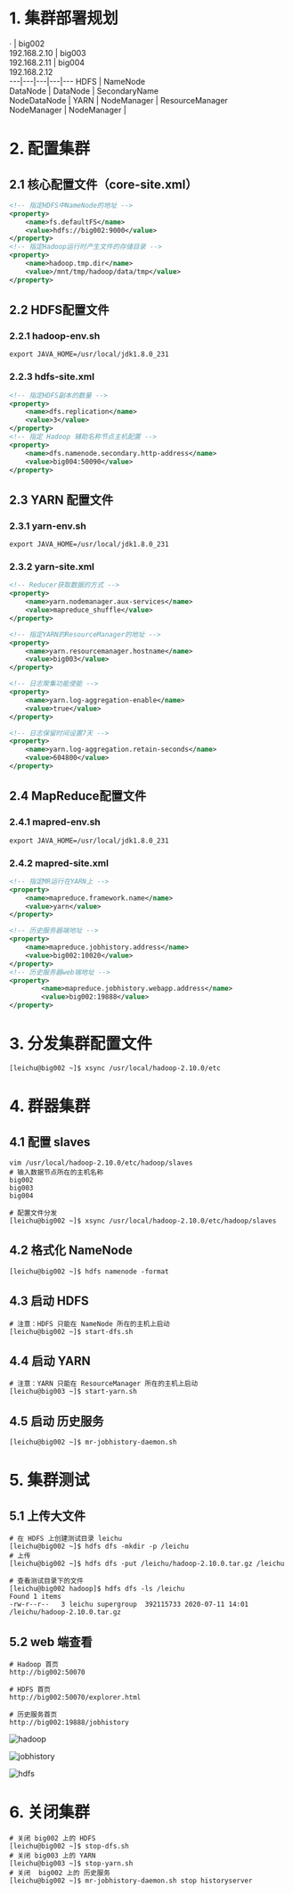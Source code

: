 # 1. 集群部署规划

 ·    |  big002<br>192.168.2.10    |  big003<br>192.168.2.11  |   big004<br>192.168.2.12   
---|---|---|---|---
HDFS   |   NameNode<br>DataNode |   DataNode | SecondaryName<br>NodeDataNode  |
YARN   |   NodeManager |   ResourceManager<br>NodeManager | NodeManager  |


# 2. 配置集群
## 2.1 核心配置文件（core-site.xml）
```xml
<!-- 指定HDFS中NameNode的地址 -->
<property>
    <name>fs.defaultFS</name>
    <value>hdfs://big002:9000</value>
</property>
<!-- 指定Hadoop运行时产生文件的存储目录 -->
<property>
    <name>hadoop.tmp.dir</name>
    <value>/mnt/tmp/hadoop/data/tmp</value>
</property>
```

## 2.2 HDFS配置文件

### 2.2.1 hadoop-env.sh
```shell
export JAVA_HOME=/usr/local/jdk1.8.0_231
```

### 2.2.3 hdfs-site.xml
```xml
<!-- 指定HDFS副本的数量 -->
<property>
    <name>dfs.replication</name>
    <value>3</value>
</property>
<!-- 指定 Hadoop 辅助名称节点主机配置 -->
<property>
    <name>dfs.namenode.secondary.http-address</name>
    <value>big004:50090</value>
</property>
```

## 2.3 YARN 配置文件

### 2.3.1 yarn-env.sh
```shell
export JAVA_HOME=/usr/local/jdk1.8.0_231
```

### 2.3.2 yarn-site.xml
```xml
<!-- Reducer获取数据的方式 -->
<property>
    <name>yarn.nodemanager.aux-services</name>
    <value>mapreduce_shuffle</value>
</property>

<!-- 指定YARN的ResourceManager的地址 -->
<property>
    <name>yarn.resourcemanager.hostname</name>
    <value>big003</value>
</property>

<!-- 日志聚集功能使能 -->
<property>
    <name>yarn.log-aggregation-enable</name>
    <value>true</value>
</property>

<!-- 日志保留时间设置7天 -->
<property>
    <name>yarn.log-aggregation.retain-seconds</name>
    <value>604800</value>
</property>
```

## 2.4 MapReduce配置文件

### 2.4.1 mapred-env.sh
```shell
export JAVA_HOME=/usr/local/jdk1.8.0_231
```

### 2.4.2 mapred-site.xml
```xml
<!-- 指定MR运行在YARN上 -->
<property>
    <name>mapreduce.framework.name</name>
    <value>yarn</value>
</property>

<!-- 历史服务器端地址 -->
<property>
    <name>mapreduce.jobhistory.address</name>
    <value>big002:10020</value>
</property>
<!-- 历史服务器web端地址 -->
<property>
        <name>mapreduce.jobhistory.webapp.address</name>
        <value>big002:19888</value>
</property>
```


# 3. 分发集群配置文件
```shell
[leichu@big002 ~]$ xsync /usr/local/hadoop-2.10.0/etc
```

# 4. 群器集群

## 4.1 配置 slaves
```shell
vim /usr/local/hadoop-2.10.0/etc/hadoop/slaves
# 输入数据节点所在的主机名称
big002
big003
big004

# 配置文件分发
[leichu@big002 ~]$ xsync /usr/local/hadoop-2.10.0/etc/hadoop/slaves
```

## 4.2 格式化 NameNode
```shell
[leichu@big002 ~]$ hdfs namenode -format
```

## 4.3 启动 HDFS
```shell
# 注意：HDFS 只能在 NameNode 所在的主机上启动
[leichu@big002 ~]$ start-dfs.sh
```

## 4.4 启动 YARN
```shell
# 注意：YARN 只能在 ResourceManager 所在的主机上启动
[leichu@big003 ~]$ start-yarn.sh
```

## 4.5 启动 历史服务
```shell
[leichu@big002 ~]$ mr-jobhistory-daemon.sh
```

# 5. 集群测试

## 5.1 上传大文件
```shell
# 在 HDFS 上创建测试目录 leichu
[leichu@big002 ~]$ hdfs dfs -mkdir -p /leichu
# 上传
[leichu@big002 ~]$ hdfs dfs -put /leichu/hadoop-2.10.0.tar.gz /leichu

# 查看测试目录下的文件
[leichu@big002 hadoop]$ hdfs dfs -ls /leichu
Found 1 items
-rw-r--r--   3 leichu supergroup  392115733 2020-07-11 14:01 /leichu/hadoop-2.10.0.tar.gz
```

## 5.2 web 端查看
```shell
# Hadoop 首页
http://big002:50070

# HDFS 首页
http://big002:50070/explorer.html

# 历史服务首页
http://big002:19888/jobhistory
```

![hadoop](/images/bigData/Hadoop/hadoop.png)
<br>

![jobhistory](/images/bigData/Hadoop/jobhistory.png)
<br>

![hdfs](/images/bigData/Hadoop/hdfs.png)


# 6. 关闭集群
```shell
# 关闭 big002 上的 HDFS 
[leichu@big002 ~]$ stop-dfs.sh
# 关闭 big003 上的 YARN 
[leichu@big003 ~]$ stop-yarn.sh
# 关闭  big002 上的 历史服务 
[leichu@big002 ~]$ mr-jobhistory-daemon.sh stop historyserver
```

